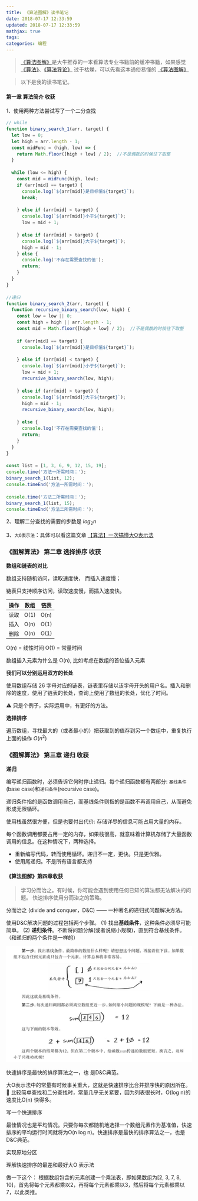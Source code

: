 ```yaml
---
title: 《算法图解》读书笔记
date: 2018-07-17 12:33:59
updated: 2018-07-17 12:33:59
mathjax: true
tags:
categories: 编程
---
```


> [《算法图解》](https://book.douban.com/subject/26979890/)是大牛推荐的一本看算法专业书籍前的缓冲书籍，如果感觉[《算法》](https://book.douban.com/subject/10432347/)、[《算法导论》](https://book.douban.com/subject/20432061/) 过于枯燥，可以先看这本通俗易懂的 [《算法图解》](https://book.douban.com/subject/26979890/)

> 以下是我的读书笔记。

#### 第一章 算法简介 收获

1、使用两种方法尝试写了一个二分查找
```JavaScript
// while
function binary_search_1(arr, target) {
  let low = 0;
  let high = arr.length - 1;
  const midFunc = (high, low) => {
    return Math.floor([high + low] / 2);  //不是偶数的时候往下取整
  }
  
  while (low <= high) {
    const mid = midFunc(high, low);
    if (arr[mid] == target) {
      console.log(`${arr[mid]}是目标值${target}`);
      break;
      
    } else if (arr[mid] < target) {
      console.log(`${arr[mid]}小于${target}`);
      low = mid + 1;
     
    } else if (arr[mid] > target) {
      console.log(`${arr[mid]}大于${target}`);
      high = mid - 1;
    } else {
      console.log('不存在需要查找的值');
      return;
    }
  }
}

//递归
function binary_search_2(arr, target) {
  function recursive_binary_search(low, high) {
    const low = low || 0;
    const high = high || arr.length - 1;
    const mid = Math.floor([high + low] / 2);  //不是偶数的时候往下取整
    
    if (arr[mid] == target) {
      console.log(`${arr[mid]}是目标值${target}`);
      
    } else if (arr[mid] < target) {
      console.log(`${arr[mid]}小于${target}`);
      low = mid + 1;
      recursive_binary_search(low, high);
      
    } else if (arr[mid] > target) {
      console.log(`${arr[mid]}大于${target}`);
      high = mid - 1;
      recursive_binary_search(low, high);
      
    } else {
      console.log('不存在需要查找的值');
      return;
    }
  }
}

const list = [1, 3, 6, 9, 12, 15, 19];
console.time('方法一所需时间：');
binary_search_1(list, 12);
console.timeEnd('方法一所需时间：');

console.time('方法二所需时间：');
binary_search_1(list, 15);
console.timeEnd('方法二所需时间：');
```
2、理解二分查找的需要的步数是 ${log_2 n}$

3、`大O表示法`：具体可以看这篇文章 [【算法】一次搞懂大O表示法](./2018/algorithm-big-o.html)

### 《图解算法》 第二章 选择排序 收获

**数组和链表的对比**

数组支持随机访问，读取速度快， 而插入速度慢；

链表只支持顺序访问，读取速度慢，而插入速度快。

| 操作 | 数组 | 链表 |
| --- | --- | --- |
| 读取 | O(1)| O(n)|
| 插入 | O(n)| O(1)|
| 删除 | O(n)| O(1)|

O(n) = 线性时间
O(1) = 常量时间

数组插入元素为什么是 O(n), 比如考虑在数组的首位插入元素

**我们可以分别运用双方的长处**

使用数组存储 26 字母对应的链表，链表里存储以该字母开头的用户名。插入和删除的速度，使用了链表的长处，查询上使用了数组的长处，优化了时间。

⚠️ 只是个例子，实际运用中，有更好的方法。

**选择排序**

遍历数组，寻找最大的（或者最小的）把获取到的值存到另一个数组中，重复执行上面的操作  $O(n^2)$


### 《图解算法》 第三章 递归 收获

**递归**

编写递归函数时，必须告诉它何时停止递归。每个递归函数都有两部分: `基线条件`(base case)和`递归条件`(recursive case)。

递归条件指的是函数调用自己，而基线条件则指的是函数不再调用自己，从而避免形成无限循环。

使用栈虽然很方便，但是也要付出代价: 存储详尽的信息可能占用大量的内存。

每个函数调用都要占用一定的内存，如果栈很高，就意味着计算机存储了大量函数调用的信息。在这种情况下，两种选择。

- 重新编写代码，转而使用循环。递归不一定，更快。只是更优雅。
- 使用尾递归。不是所有语言都支持


#### 《算法图解》第四章收获

> 学习分而治之。有时候，你可能会遇到使用任何已知的算法都无法解决的问题。
> 快速排序使用分而治之的策略。

分而治之 (divide and conquer，D&C) —— 一种著名的递归式问题解决方法。

使用D&C解决问题的过程包括两个步骤。
(1) 找出**基线条件**，这种条件必须尽可能简单。
(2) **递归条件**。不断将问题分解(或者说缩小规模)，直到符合基线条件。（和递归的两个条件是一样的）

![](/media/15306818577933.jpg)

快速排序是最快的排序算法之一，也 是D&C典范。

大O表示法中的常量有时候事关重大，这就是快速排序比合并排序快的原因所在。
 比较简单查找和二分查找时，常量几乎无关紧要，因为列表很长时，O(log n)的速度比O(n)
快得多。

写一个快速排序

最佳情况也是平均情况。只要你每次都随机地选择一个数组元素作为基准值，快速排序的平均运行时间就将为O(n log n)。快速排序是最快的排序算法之一，也是D&C典范。

实现原地分区

理解快速排序的最差和最好大O 表示法

做一下这个：
根据数组包含的元素创建一个乘法表，即如果数组为[2, 3, 7, 8, 10]，首先将每个元素都乘以2，再将每个元素都乘以3，然后将每个元素都乘以7，以此类推。

